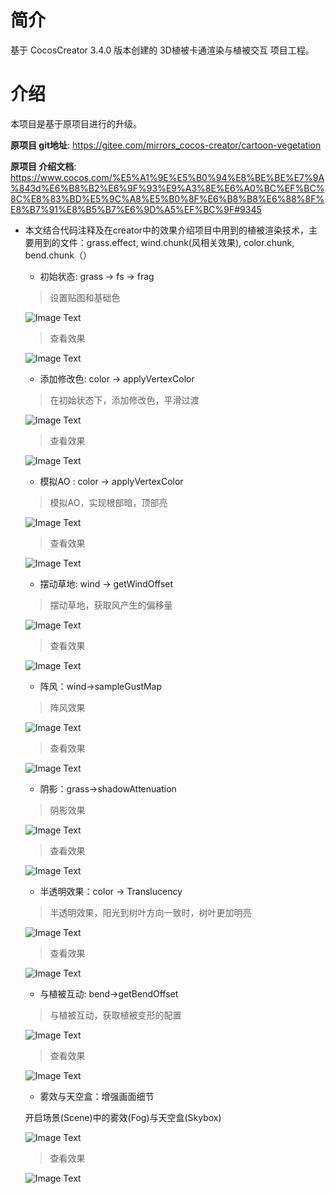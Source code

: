 # 简介
基于 CocosCreator 3.4.0 版本创建的 3D植被卡通渲染与植被交互 项目工程。

# 介绍
本项目是基于原项目进行的升级。
    
**原项目 git地址**: https://gitee.com/mirrors_cocos-creator/cartoon-vegetation

**原项目 介绍文档**: https://www.cocos.com/%E5%A1%9E%E5%B0%94%E8%BE%BE%E7%9A%843d%E6%B8%B2%E6%9F%93%E9%A3%8E%E6%A0%BC%EF%BC%8C%E8%83%BD%E5%9C%A8%E5%B0%8F%E6%B8%B8%E6%88%8F%E8%B7%91%E8%B5%B7%E6%9D%A5%EF%BC%9F#9345

* 本文结合代码注释及在creator中的效果介绍项目中用到的植被渲染技术，主要用到的文件：grass.effect, wind.chunk(风相关效果), color.chunk, bend.chunk（）

    - 初始状态: grass -> fs -> frag    
    > 设置贴图和基础色

    ![Image Text](https://github.com/cocos-creator/CococsCreator-public-technology-solutions/blob/main/image/20211126/2021112601.png)

    > 查看效果

    ![Image Text](https://github.com/cocos-creator/CococsCreator-public-technology-solutions/blob/main/image/20211126/2021112602.png)


    - 添加修改色: color -> applyVertexColor
    > 在初始状态下，添加修改色，平滑过渡

    ![Image Text](https://github.com/cocos-creator/CococsCreator-public-technology-solutions/blob/main/image/20211126/2021112603.png)

    > 查看效果

    ![Image Text](https://github.com/cocos-creator/CococsCreator-public-technology-solutions/blob/main/image/20211126/2021112604.png)


    - 模拟AO : color -> applyVertexColor
    > 模拟AO，实现根部暗，顶部亮

    ![Image Text](https://github.com/cocos-creator/CococsCreator-public-technology-solutions/blob/main/image/20211126/2021112605.png)

    > 查看效果

    ![Image Text](https://github.com/cocos-creator/CococsCreator-public-technology-solutions/blob/main/image/20211126/2021112606.png)


    - 摆动草地: wind -> getWindOffset
    > 摆动草地，获取风产生的偏移量

    ![Image Text](https://github.com/cocos-creator/CococsCreator-public-technology-solutions/blob/main/image/20211126/2021112607.png)

    > 查看效果

    ![Image Text](https://github.com/cocos-creator/CococsCreator-public-technology-solutions/blob/main/gif/20211126/2021112601.gif)


    - 阵风：wind->sampleGustMap
    > 阵风效果

    ![Image Text](https://github.com/cocos-creator/CococsCreator-public-technology-solutions/blob/main/image/20211126/2021112609.png)

    > 查看效果

    ![Image Text](https://github.com/cocos-creator/CococsCreator-public-technology-solutions/blob/main/gif/20211126/2021112602.gif)


    - 阴影：grass->shadowAttenuation
    > 阴影效果

    ![Image Text](https://github.com/cocos-creator/CococsCreator-public-technology-solutions/blob/main/image/20211126/2021112611.png)

    > 查看效果

    ![Image Text](https://github.com/cocos-creator/CococsCreator-public-technology-solutions/blob/main/image/20211126/2021112612.png)


    - 半透明效果：color -> Translucency
    > 半透明效果，阳光到树叶方向一致时，树叶更加明亮

    ![Image Text](https://github.com/cocos-creator/CococsCreator-public-technology-solutions/blob/main/image/20211126/2021112613.png)

    > 查看效果

    ![Image Text](https://github.com/cocos-creator/CococsCreator-public-technology-solutions/blob/main/image/20211126/2021112614.png)

    - 与植被互动: bend->getBendOffset
    > 与植被互动，获取植被变形的配置

    ![Image Text](https://github.com/cocos-creator/CococsCreator-public-technology-solutions/blob/main/image/20211126/2021112615.png)

    > 查看效果

    ![Image Text](https://github.com/cocos-creator/CococsCreator-public-technology-solutions/blob/main/image/20211126/2021112616.png)

    - 雾效与天空盒：增强画面细节    

    开启场景(Scene)中的雾效(Fog)与天空盒(Skybox)

    ![Image Text](https://github.com/cocos-creator/CococsCreator-public-technology-solutions/blob/main/image/20211126/2021112617.png)

    > 查看效果

    ![Image Text](https://github.com/cocos-creator/CococsCreator-public-technology-solutions/blob/main/image/20211126/2021112618.png)